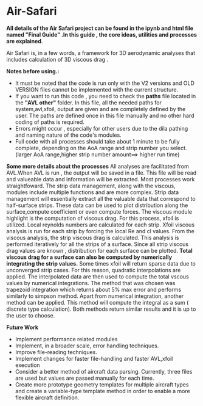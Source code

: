 # Air-Safari
 **All details of the **Air Safari** project can be found in the ipynb and html file named "Final Guide" .In this guide , the core ideas, utilities and processes are explained**. 

 
Air Safari is, in a few words, a framework for 3D aerodynamic analyses that includes calculation of 3D viscous drag .

**Notes before using.:**
*  It must be noted that the code is run only with the V2 versions and  OLD VERSION files cannot be implemented with the current structure. 
*  If you want to run this code , you need to check the **paths** file located in the **"AVL other"** folder. In this file, all the needed paths for system,avl,xfoil, output are given and are completely defined by the user. The paths are defined once in this file manually and no other hard coding of paths is required.
*  Errors might occur , especially for other users due to the dila pathing and naming nature of the code's modules.
* Full code with all processes should take about 1 minute to be fully complete, depending on the AoA range and strip number you select.(larger AoA range,higher strip number amount==> higher run time)


**Some more details about the processes** 
All analyses are facilitated from AVL.When AVL is run , the output will be saved in a file. This file will be read and valueable data and information will be extracted. Most processes work straightfoward. The strip data management, along with the viscous, modules include multiple functions and are more complex. Strip data management will  essentially extract all the valuable data that correspond to half-surface strips. These data can be used to plot distribution along the surface,compute coefficient or even compute forces. The viscous module highlight is the computation of viscous drag. For this process, xfoil is utilized. Local reynolds numbers are calculated for each strip. Xfoil viscous analysis is run for each strip by forcing the local Re and cl values. From the viscous analysis, the strip viscous drag is calculated. This analysis is performed iteratively for all the strips of a surface. Since all strip viscous drag values are known , distribution for each surface can be plotted. **Total viscous drag for a surface can also be computed by numerically integrating the strip values.** Some times xfoil will return sparse data due to unconverged strip cases. For this reason, quadratic interpolations are applied. The interpolated data are then used to compute the total vscous values by numerical integrations. The method that was chosen was trapezoid integration which returns about 5% max error and performs similarly to simpson method. Apart from numerical integration, another method can be applied. This method will compute the integral as a sum ( discrete type calculation). Both methods return similar results and it is up to the user to choose. 

**Future Work** 
* Implement performance related modules
* Implement, in a broader scale, error handling techniques.
* Improve file-reading techniques.
* Implement changes for faster file-handling and faster AVL,xfoil execution
* Consider a better method of aircraft data parsing. Currently, three files are used but values are passed manually for each time.
* Create more prototype geometry templates for multiple aircraft types and create a variable-type template method in order to enable a more flexible aircraft definition.
  


